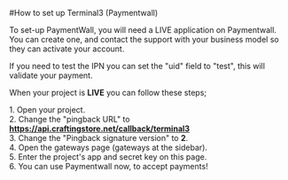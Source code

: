 #How to set up Terminal3 (Paymentwall)

To set-up PaymentWall, you will need a LIVE application on Paymentwall. You can create one, and contact the support with your business model so they can activate your account.

If you need to test the IPN you can set the "uid" field to "test", this will validate your payment.

When your project is **LIVE** you can follow these steps;   
  
1\. Open your project.   
2\. Change the "pingback URL" to **https://api.craftingstore.net/callback/terminal3**  
3\. Change the "Pingback signature version" to **2**.  
4\. Open the gateways page (gateways at the sidebar).   
5\. Enter the project's app and secret key on this page.   
6\. You can use Paymentwall now, to accept payments!